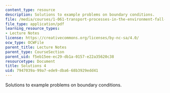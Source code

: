 ```yaml
---
content_type: resource
description: Solutions to example problems on boundary conditions.
file: /media/courses/1-061-transport-processes-in-the-environment-fall-2008/7947039a99a7ede9dba668b3929edd41_solutions4.pdf
file_type: application/pdf
learning_resource_types:
- Lecture Notes
license: https://creativecommons.org/licenses/by-nc-sa/4.0/
ocw_type: OCWFile
parent_title: Lecture Notes
parent_type: CourseSection
parent_uid: f5eb15ee-ec29-db1a-0157-e22a35620c38
resourcetype: Document
title: Solutions 4
uid: 7947039a-99a7-ede9-dba6-68b3929edd41
---
```

Solutions to example problems on boundary conditions.